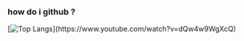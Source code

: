 ### how do i github ?

[![Top Langs](https://github-readme-stats.vercel.app/api/top-langs/?username=w1nterbr33ze&theme=onedark&layout=compact "https://github.com/anuraghazra/github-readme-stats")](https://www.youtube.com/watch?v=dQw4w9WgXcQ)
